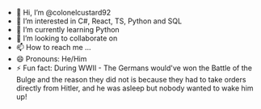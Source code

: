 - 👋 Hi, I’m @colonelcustard92
- 👀 I’m interested in C#, React, TS, Python and SQL
- 🌱 I’m currently learning Python
- 💞️ I’m looking to collaborate on 
- 📫 How to reach me ...
- 😄 Pronouns: He/Him
- ⚡ Fun fact: During WWII - The Germans would've won the Battle of the Bulge and the reason they did not is because they had to take orders directly from Hitler, and he was asleep but nobody wanted to wake him up!

<!---
colonelcustard92/colonelcustard92 is a ✨ special ✨ repository because its `README.md` (this file) appears on your GitHub profile.
You can click the Preview link to take a look at your changes.
--->
